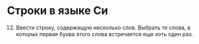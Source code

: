 # Строки в языке Си

12. Ввести строку, содержащую несколько слов. Выбрать те слова, в которых первая буква этого слова встречается еще хоть один раз.